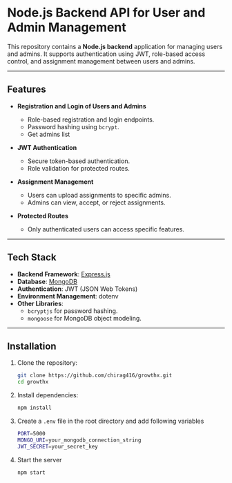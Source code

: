 # Node.js Backend API for User and Admin Management

This repository contains a **Node.js backend** application for managing users and admins. It supports authentication using JWT, role-based access control, and assignment management between users and admins.

---

## Features

- **Registration and Login of Users and Admins**
  - Role-based registration and login endpoints.
  - Password hashing using `bcrypt`.
  - Get admins list

- **JWT Authentication**
  - Secure token-based authentication.
  - Role validation for protected routes.

- **Assignment Management**
  - Users can upload assignments to specific admins.
  - Admins can view, accept, or reject assignments.

- **Protected Routes**
  - Only authenticated users can access specific features.

---

## Tech Stack

- **Backend Framework**: [Express.js](https://expressjs.com/)
- **Database**: [MongoDB](https://www.mongodb.com/)
- **Authentication**: JWT (JSON Web Tokens)
- **Environment Management**: dotenv
- **Other Libraries**:
  - `bcryptjs` for password hashing.
  - `mongoose` for MongoDB object modeling.

---

## Installation

1. Clone the repository:
   ```bash
   git clone https://github.com/chirag416/growthx.git
   cd growthx

2. Install dependencies:
   ```bash
   npm install

3. Create a `.env` file in the root directory and add following variables
   ```bash
   PORT=5000
   MONGO_URI=your_mongodb_connection_string
   JWT_SECRET=your_secret_key
   
4. Start the server
   ```bash
   npm start
